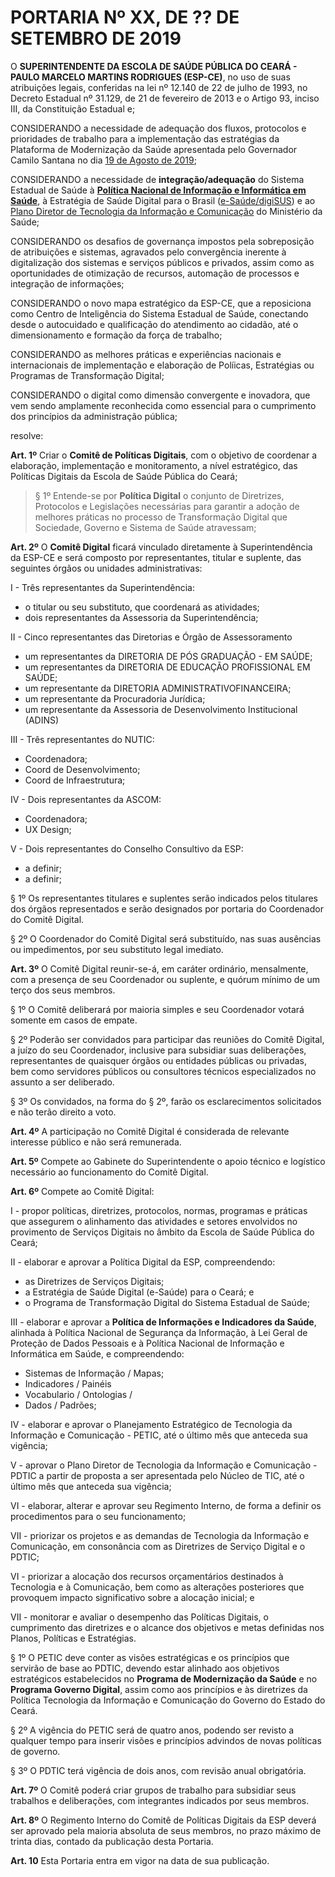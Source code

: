 # PORTARIA Nº XX, DE ?? DE SETEMBRO DE 2019



O **SUPERINTENDENTE DA ESCOLA DE SAÚDE PÚBLICA DO CEARÁ - PAULO MARCELO MARTINS RODRIGUES (ESP-CE)**, no uso de suas atribuições
legais, conferidas na lei nº 12.140 de 22 de julho de 1993, no Decreto Estadual nº 31.129, de 21 de fevereiro de 2013 e o Artigo 93, inciso III, da Constituição Estadual e; 

CONSIDERANDO a necessidade de adequação dos fluxos, protocolos e prioridades de trabalho para a implementação das estratégias da Plataforma de Modernização da Saúde apresentada pelo Governador Camilo Santana no dia [19 de Agosto de 2019](https://www.ceara.gov.br/2019/08/19/governo-do-ceara-vai-investir-r-600-milhoes-extras-na-saude-e-anuncia-pacote-de-acoes-para-o-setor/);

CONSIDERANDO a necessidade de __integração/adequação__ do Sistema Estadual de Saúde à [**Política Nacional de Informação e Informática em Saúde**](https://www.conasems.org.br/wp-content/uploads/2019/02/politica_nacional_infor_informatica_saude_2016.pdf), à Estratégia de Saúde Digital para o Brasil ([e-Saúde/digiSUS](http://www.saude.gov.br/acoes-e-programas/digisus/)) e ao [Plano Diretor de Tecnologia da Informação e Comunicação](http://datasus.saude.gov.br/images/comunicacao/PDTIC24072019FINAL.pdf) do Ministério da Saúde;

CONSIDERANDO os desafios de governança impostos pela sobreposição de atribuições e sistemas, agravados pelo convergência inerente à digitalização dos sistemas e serviços públicos e privados, assim como as oportunidades de otimização de recursos, automação de processos e integração de informações;

CONSIDERANDO o novo mapa estratégico da ESP-CE, que a reposiciona como Centro de Inteligência do Sistema Estadual de Saúde, conectando desde o autocuidado e qualificação do atendimento ao cidadão, até o dimensionamento e formação da força de trabalho;

CONSIDERANDO as melhores práticas e experiências nacionais e internacionais de implementação e elaboração de Políicas, Estratégias ou Programas de Transformação Digital;

CONSIDERANDO o digital como dimensão convergente e inovadora, que vem sendo amplamente reconhecida como essencial para o cumprimento dos princípios da administração pública;
 
resolve:

**Art. 1º** Criar o **Comitê de Políticas Digitais**, com o objetivo de coordenar a elaboração, implementação e monitoramento, a nível estratégico, das Políticas Digitais da Escola de Saúde Pública do Ceará;

> § 1º Entende-se por **Política Digital** o conjunto de Diretrizes, Protocolos e Legislações necessárias para garantir a adoção de melhores práticas no processo de Transformação Digital que Sociedade, Governo e Sistema de Saúde atravessam;

**Art. 2º** O **Comitê Digital** ficará vinculado diretamente à Superintendência da ESP-CE e será composto por representantes, titular e suplente, das seguintes órgãos ou unidades administrativas:

I - Três representantes da Superintendência:
  - o titular ou seu substituto, que coordenará as atividades;
  - dois representantes da Assessoria da Superintendência;

II - Cinco representantes das Diretorias e Órgão de Assessoramento
  - um representantes da DIRETORIA DE PÓS GRADUAÇÃO - EM SAÚDE;
  - um representantes da DIRETORIA DE EDUCAÇÃO PROFISSIONAL EM SAÚDE;
  - um representante da DIRETORIA ADMINISTRATIVOFINANCEIRA;
  - um representante da Procuradoria Jurídica;
  - um representante da Assessoria de Desenvolvimento Institucional (ADINS)

III - Três representantes do NUTIC:
  - Coordenadora;
  - Coord de Desenvolvimento;
  - Coord de Infraestrutura;

IV - Dois representantes da ASCOM:
  - Coordenadora;
  - UX Design;

V - Dois representantes do Conselho Consultivo da ESP:
- a definir;
- a definir;

§ 1º Os representantes titulares e suplentes serão indicados pelos titulares dos órgãos representados e serão
designados por portaria do Coordenador do Comitê Digital.

§ 2º O Coordenador do Comitê Digital será substituído, nas suas ausências ou impedimentos, por seu substituto legal
imediato.


**Art. 3º** O Comitê Digital reunir-se-á, em caráter ordinário, mensalmente, com a presença de seu Coordenador ou
suplente, e quórum mínimo de um terço dos seus membros.

§ 1º O Comitê deliberará por maioria simples e seu Coordenador votará somente em casos de empate.

§ 2º Poderão ser convidados para participar das reuniões do Comitê Digital, a juízo do seu Coordenador, inclusive para
subsidiar suas deliberações, representantes de quaisquer órgãos ou entidades públicas ou privadas, bem como servidores
públicos ou consultores técnicos especializados no assunto a ser deliberado.

§ 3º Os convidados, na forma do § 2º, farão os esclarecimentos solicitados e não terão direito a voto.


**Art. 4º** A participação no Comitê Digital é considerada de relevante interesse público e não será remunerada.

**Art. 5º** Compete ao Gabinete do Superintendente o apoio técnico e logístico necessário ao funcionamento do Comitê Digital.

**Art. 6º** Compete ao Comitê Digital:

I - propor políticas, diretrizes, protocolos, normas, programas e práticas que assegurem o alinhamento das atividades e setores envolvidos no provimento de Serviços Digitais no âmbito da Escola de Saúde Pública do Ceará; 

II - elaborar e aprovar a Política Digital da ESP, compreendendo:
  - as Diretrizes de Serviços Digitais;
  - a Estratégia de Saúde Digital (e-Saúde) para o Ceará; e
  - o Programa de Transformação Digital do Sistema Estadual de Saúde;

III - elaborar e aprovar a **Política de Informações e Indicadores da Saúde**, alinhada à Política Nacional de Segurança da Informação, à Lei Geral de Proteção de Dados Pessoais e à Política Nacional de Informação e Informática em Saúde, e compreendendo:
  - Sistemas de Informação / Mapas;
  - Indicadores / Painéis
  - Vocabulario / Ontologias / 
  - Dados / Padrões;

IV - elaborar e aprovar o Planejamento Estratégico de Tecnologia da Informação e Comunicação - PETIC, até o
último mês que anteceda sua vigência;

V - aprovar o Plano Diretor de Tecnologia da Informação e Comunicação - PDTIC a partir de proposta a ser
apresentada pelo Núcleo de TIC, até o último mês que anteceda sua vigência;

VI - elaborar, alterar e aprovar seu Regimento Interno, de forma a definir os procedimentos para o seu
funcionamento;

VII - priorizar os projetos e as demandas de Tecnologia da Informação e Comunicação, em consonância com as Diretrizes de Serviço Digital e o PDTIC;

VI - priorizar a alocação dos recursos orçamentários destinados à Tecnologia e à Comunicação, bem como as alterações posteriores que provoquem impacto significativo sobre a alocação inicial; e

VII - monitorar e avaliar o desempenho das Políticas Digitais, o cumprimento das diretrizes e o alcance dos objetivos e
metas definidas nos Planos, Políticas e Estratégias.

  § 1º O PETIC deve conter as visões estratégicas e os princípios que servirão de base ao PDTIC, devendo estar
alinhado aos objetivos estratégicos estabelecidos no **Programa de Modernização da Saúde** e no **Programa Governo Digital**, assim como aos princípios e às diretrizes da Política Tecnologia da Informação e Comunicação do Governo do Estado do Ceará.

  § 2º A vigência do PETIC será de quatro anos, podendo ser revisto a qualquer tempo para inserir visões e
princípios advindos de novas políticas de governo.

  § 3º O PDTIC terá vigência de dois anos, com revisão anual obrigatória.

**Art. 7º** O Comitê poderá criar grupos de trabalho para subsidiar seus trabalhos e deliberações, com integrantes
indicados por seus membros.

**Art. 8º** O Regimento Interno do Comitê de Políticas Digitais da ESP deverá ser aprovado pela maioria absoluta de seus membros, no prazo máximo de trinta dias, contado da publicação desta Portaria.

**Art. 10** Esta Portaria entra em vigor na data de sua publicação.


